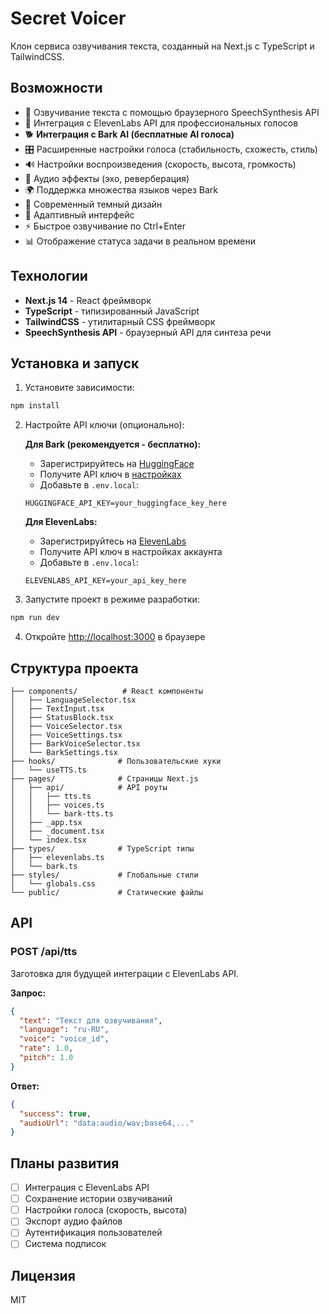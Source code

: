 # Secret Voicer

Клон сервиса озвучивания текста, созданный на Next.js с TypeScript и TailwindCSS.

## Возможности

- 🎤 Озвучивание текста с помощью браузерного SpeechSynthesis API
- 🤖 Интеграция с ElevenLabs API для профессиональных голосов
- 🐕 **Интеграция с Bark AI (бесплатные AI голоса)**
- 🎛️ Расширенные настройки голоса (стабильность, схожесть, стиль)
- 🔊 Настройки воспроизведения (скорость, высота, громкость)
- 🎵 Аудио эффекты (эхо, реверберация)
- 🌍 Поддержка множества языков через Bark
- 🎨 Современный темный дизайн
- 📱 Адаптивный интерфейс
- ⚡ Быстрое озвучивание по Ctrl+Enter
- 📊 Отображение статуса задачи в реальном времени

## Технологии

- **Next.js 14** - React фреймворк
- **TypeScript** - типизированный JavaScript
- **TailwindCSS** - утилитарный CSS фреймворк
- **SpeechSynthesis API** - браузерный API для синтеза речи

## Установка и запуск

1. Установите зависимости:
```bash
npm install
```

2. Настройте API ключи (опционально):
   
   **Для Bark (рекомендуется - бесплатно):**
   - Зарегистрируйтесь на [HuggingFace](https://huggingface.co/)
   - Получите API ключ в [настройках](https://huggingface.co/settings/tokens)
   - Добавьте в `.env.local`:
   ```
   HUGGINGFACE_API_KEY=your_huggingface_key_here
   ```
   
   **Для ElevenLabs:**
   - Зарегистрируйтесь на [ElevenLabs](https://elevenlabs.io/)
   - Получите API ключ в настройках аккаунта
   - Добавьте в `.env.local`:
   ```
   ELEVENLABS_API_KEY=your_api_key_here
   ```

3. Запустите проект в режиме разработки:
```bash
npm run dev
```

4. Откройте [http://localhost:3000](http://localhost:3000) в браузере

## Структура проекта

```
├── components/          # React компоненты
│   ├── LanguageSelector.tsx
│   ├── TextInput.tsx
│   ├── StatusBlock.tsx
│   ├── VoiceSelector.tsx
│   ├── VoiceSettings.tsx
│   ├── BarkVoiceSelector.tsx
│   └── BarkSettings.tsx
├── hooks/              # Пользовательские хуки
│   └── useTTS.ts
├── pages/              # Страницы Next.js
│   ├── api/            # API роуты
│   │   ├── tts.ts
│   │   ├── voices.ts
│   │   └── bark-tts.ts
│   ├── _app.tsx
│   ├── _document.tsx
│   └── index.tsx
├── types/              # TypeScript типы
│   ├── elevenlabs.ts
│   └── bark.ts
├── styles/             # Глобальные стили
│   └── globals.css
└── public/             # Статические файлы
```

## API

### POST /api/tts

Заготовка для будущей интеграции с ElevenLabs API.

**Запрос:**
```json
{
  "text": "Текст для озвучивания",
  "language": "ru-RU",
  "voice": "voice_id",
  "rate": 1.0,
  "pitch": 1.0
}
```

**Ответ:**
```json
{
  "success": true,
  "audioUrl": "data:audio/wav;base64,..."
}
```

## Планы развития

- [ ] Интеграция с ElevenLabs API
- [ ] Сохранение истории озвучиваний
- [ ] Настройки голоса (скорость, высота)
- [ ] Экспорт аудио файлов
- [ ] Аутентификация пользователей
- [ ] Система подписок

## Лицензия

MIT 